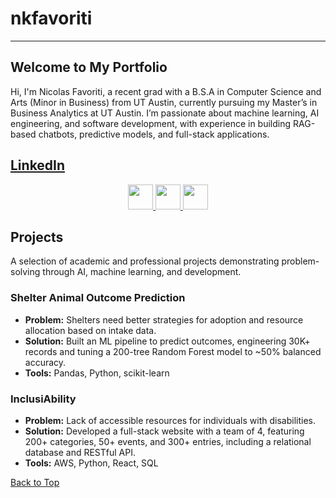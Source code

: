 # nkfavoriti

<hr>

## Welcome to My Portfolio
Hi, I'm Nicolas Favoriti, a recent grad with a B.S.A in Computer Science and Arts (Minor in Business) from UT Austin, currently pursuing my Master’s in Business Analytics at UT Austin. I’m passionate about machine learning, AI engineering, and software development, with experience in building RAG-based chatbots, predictive models, and full-stack applications.

[**LinkedIn**](https://www.linkedin.com/in/nickfavoriti) 
---
<p align="center">
  <a href="#education">
    <img src="https://user-images.githubusercontent.com/91146906/162140860-bfb69654-5603-49bd-a7a1-a836ab1c772c.svg" height="40"/>
  </a>
  <a href="#experience">
    <img src="https://user-images.githubusercontent.com/91146906/162140921-207cd392-cfe5-40e6-a84e-0a16e19e405a.svg" height="40"/>
  </a>
  <a href="#skills">
    <img src="https://user-images.githubusercontent.com/91146906/162140965-cf707805-9abd-43f7-8314-4f96794c44dc.svg" height="40"/>
  </a>
</p>

<a name="projects"></a>
## Projects
A selection of academic and professional projects demonstrating problem-solving through AI, machine learning, and development.

### Shelter Animal Outcome Prediction
- **Problem:** Shelters need better strategies for adoption and resource allocation based on intake data.
- **Solution:** Built an ML pipeline to predict outcomes, engineering 30K+ records and tuning a 200-tree Random Forest model to ~50% balanced accuracy.
- **Tools:** Pandas, Python, scikit-learn

### InclusiAbility
- **Problem:** Lack of accessible resources for individuals with disabilities.
- **Solution:** Developed a full-stack website with a team of 4, featuring 200+ categories, 50+ events, and 300+ entries, including a relational database and RESTful API.
- **Tools:** AWS, Python, React, SQL

[Back to Top](#top)
